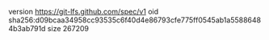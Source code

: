 version https://git-lfs.github.com/spec/v1
oid sha256:d09bcaa34958cc93535c6f40d4e86793cfe775ff0545ab1a55886484b3ab791d
size 267209
